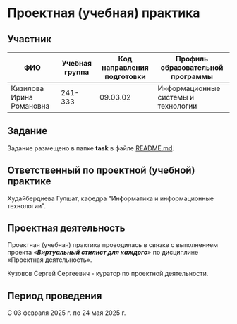 # Проектная (учебная) практика
## Участник

| ФИО | Учебная группа | Код направления подготовки | Профиль образовательной программы |
|-|-|-|-|
| Кизилова Ирина Романовна |241-333|09.03.02|Информационные системы и технологии|

## Задание

Задание размещено в папке **task** в файле [README.md](task/README.md).

## Ответственный по проектной (учебной) практике

Худайбердиева Гулшат, кафедра "Информатика и информационные технологии".

## Проектная деятельность

Проектная (учебная) практика проводилась в связке с выполнением проекта «***Виртуальный стилист для каждого***» по дисциплине «Проектная деятельность».

Кузовов Сергей Сергеевич - куратор по проектной деятельности.

## Период проведения

С 03 февраля 2025 г. по 24 мая 2025 г.
